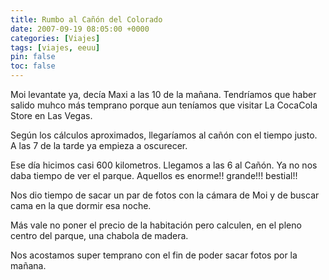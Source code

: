 ```yaml
---
title: Rumbo al Cañón del Colorado
date: 2007-09-19 08:05:00 +0000
categories: [Viajes]
tags: [viajes, eeuu]
pin: false
toc: false
---
```

Moi levantate ya, decía Maxi a las 10 de la mañana. Tendríamos que haber salido muhco más temprano porque aun teníamos que visitar La CocaCola Store en Las Vegas.

Según los cálculos aproximados, llegaríamos al cañón con el tiempo justo. A las 7 de la tarde ya empieza a oscurecer.

Ese día hicimos casi 600 kilometros. Llegamos a las 6 al Cañón. Ya no nos daba tiempo de ver el parque. Aquellos es enorme!! grande!!! bestial!!

Nos dio tiempo de sacar un par de fotos con la cámara de Moi y de buscar cama en la que dormir esa noche.

Más vale no poner el precio de la habitación pero calculen, en el pleno centro del parque, una chabola de madera.

Nos acostamos super temprano con el fin de poder sacar fotos por la mañana.